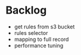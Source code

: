 # Backlog

-   get rules from s3 bucket
-   rules selector
-   mapping to full record
-   performance tuning
